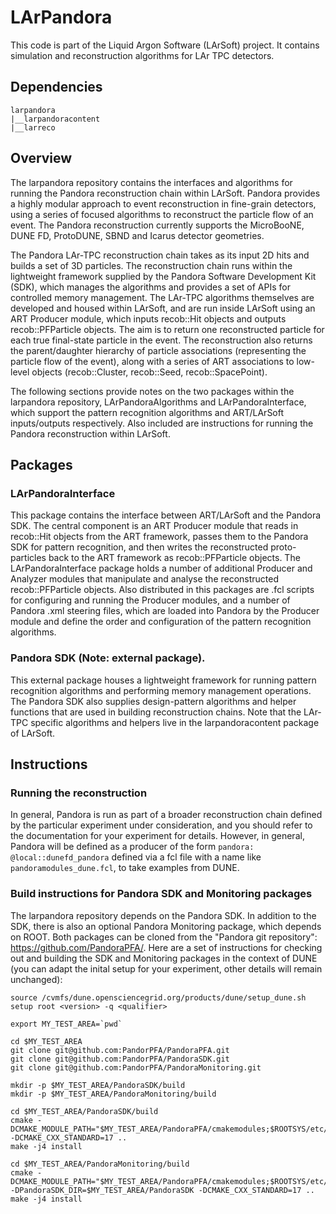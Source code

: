 # LArPandora

This code is part of the Liquid Argon Software (LArSoft) project.
It contains simulation and reconstruction algorithms for LAr TPC detectors.

## Dependencies

```
larpandora
|__larpandoracontent
|__larreco
```

## Overview

The larpandora repository contains the interfaces and algorithms for running the Pandora reconstruction chain within LArSoft. Pandora provides a highly modular approach to event reconstruction in fine-grain detectors, using a series of focused algorithms to reconstruct the particle flow of an event. The Pandora reconstruction currently supports the MicroBooNE, DUNE FD, ProtoDUNE, SBND and Icarus detector geometries.

The Pandora LAr-TPC reconstruction chain takes as its input 2D hits and builds a set of 3D particles. The reconstruction chain runs within the lightweight framework supplied by the Pandora Software Development Kit (SDK), which manages the algorithms and provides a set of APIs for controlled memory management. The LAr-TPC algorithms themselves are developed and housed within LArSoft, and are run inside LArSoft using an ART Producer module, which inputs recob::Hit objects and outputs recob::PFParticle objects. The aim is to return one reconstructed particle for each true final-state particle in the event. The reconstruction also returns the parent/daughter hierarchy of particle associations (representing the particle flow of the event), along with a series of ART associations to low-level objects (recob::Cluster, recob::Seed, recob::SpacePoint).

The following sections provide notes on the two packages within the larpandora repository, LArPandoraAlgorithms and LArPandoraInterface, which support the pattern recognition algorithms and ART/LArSoft inputs/outputs respectively. Also included are instructions for running the Pandora reconstruction within LArSoft.

## Packages

### LArPandoraInterface

This package contains the interface between ART/LArSoft and the Pandora SDK. The central component is an ART Producer module that reads in recob::Hit objects from the ART framework, passes them to the Pandora SDK for pattern recognition, and then writes the reconstructed proto-particles back to the ART framework as recob::PFParticle objects. The LArPandoraInterface package holds a number of additional Producer and Analyzer modules that manipulate and analyse the reconstructed recob::PFParticle objects. Also distributed in this packages are .fcl scripts for configuring and running the Producer modules, and a number of Pandora .xml steering files, which are loaded into Pandora by the Producer module and define the order and configuration of the pattern recognition algorithms.

### Pandora SDK (Note: external package).

This external package houses a lightweight framework for running pattern recognition algorithms and performing memory management operations. The Pandora SDK also supplies design-pattern algorithms and helper functions that are used in building reconstruction chains. Note that the LAr-TPC specific algorithms and helpers live in the larpandoracontent package of LArSoft.

## Instructions

### Running the reconstruction

In general, Pandora is run as part of a broader reconstruction chain defined by the particular experiment under consideration, and you should refer to the documentation for your experiment for details. However, in general, Pandora will be defined as a producer of the form `pandora: @local::dunefd_pandora` defined via a fcl file with a name like `pandoramodules_dune.fcl`, to take examples from DUNE.

### Build instructions for Pandora SDK and Monitoring packages

The larpandora repository depends on the Pandora SDK. In addition to the SDK, there is also an optional Pandora Monitoring package, which depends on ROOT. Both packages can be cloned from the "Pandora git repository": https://github.com/PandoraPFA/. Here are a set of instructions for checking out and building the SDK and Monitoring packages in the context of DUNE (you can adapt the inital setup for your experiment, other details will remain unchanged):

```
source /cvmfs/dune.opensciencegrid.org/products/dune/setup_dune.sh
setup root <version> -q <qualifier>

export MY_TEST_AREA=`pwd`

cd $MY_TEST_AREA
git clone git@github.com:PandorPFA/PandoraPFA.git
git clone git@github.com:PandorPFA/PandoraSDK.git
git clone git@github.com:PandorPFA/PandoraMonitoring.git

mkdir -p $MY_TEST_AREA/PandoraSDK/build
mkdir -p $MY_TEST_AREA/PandoraMonitoring/build

cd $MY_TEST_AREA/PandoraSDK/build
cmake -DCMAKE_MODULE_PATH="$MY_TEST_AREA/PandoraPFA/cmakemodules;$ROOTSYS/etc/cmake" -DCMAKE_CXX_STANDARD=17 ..
make -j4 install

cd $MY_TEST_AREA/PandoraMonitoring/build
cmake -DCMAKE_MODULE_PATH="$MY_TEST_AREA/PandoraPFA/cmakemodules;$ROOTSYS/etc/cmake" -DPandoraSDK_DIR=$MY_TEST_AREA/PandoraSDK -DCMAKE_CXX_STANDARD=17 ..
make -j4 install
